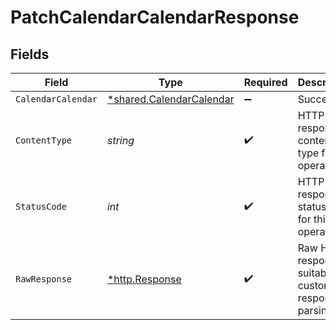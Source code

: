 # PatchCalendarCalendarResponse


## Fields

| Field                                                                      | Type                                                                       | Required                                                                   | Description                                                                |
| -------------------------------------------------------------------------- | -------------------------------------------------------------------------- | -------------------------------------------------------------------------- | -------------------------------------------------------------------------- |
| `CalendarCalendar`                                                         | [*shared.CalendarCalendar](../../../pkg/models/shared/calendarcalendar.md) | :heavy_minus_sign:                                                         | Successful                                                                 |
| `ContentType`                                                              | *string*                                                                   | :heavy_check_mark:                                                         | HTTP response content type for this operation                              |
| `StatusCode`                                                               | *int*                                                                      | :heavy_check_mark:                                                         | HTTP response status code for this operation                               |
| `RawResponse`                                                              | [*http.Response](https://pkg.go.dev/net/http#Response)                     | :heavy_check_mark:                                                         | Raw HTTP response; suitable for custom response parsing                    |